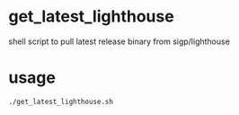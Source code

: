 # get_latest_lighthouse
shell script to pull latest release binary from sigp/lighthouse

# usage
```zsh 
./get_latest_lighthouse.sh
```
